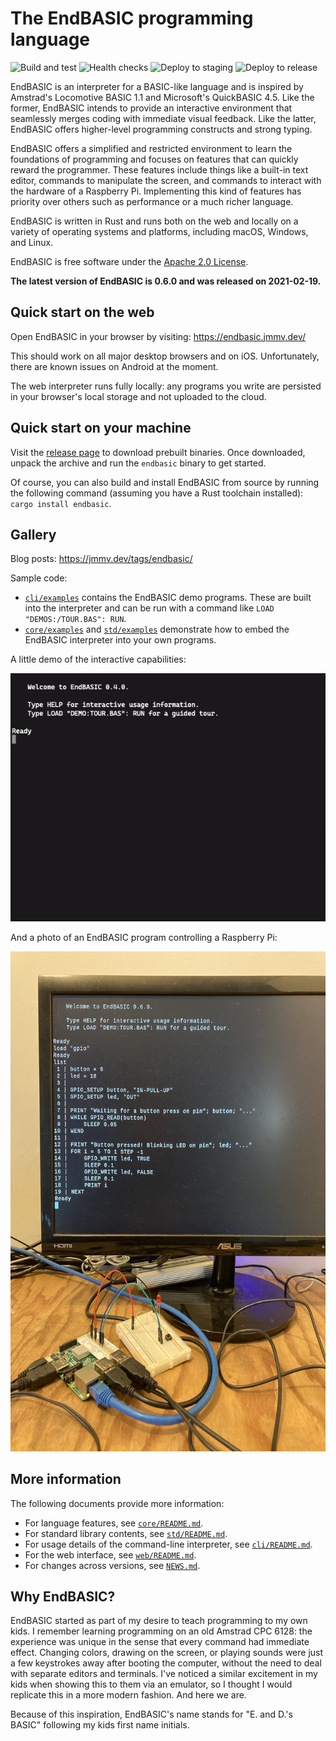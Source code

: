 # The EndBASIC programming language

![Build and test](https://github.com/jmmv/endbasic/workflows/Build%20and%20test/badge.svg)
![Health checks](https://github.com/jmmv/endbasic/workflows/Health%20checks/badge.svg)
![Deploy to staging](https://github.com/jmmv/endbasic/workflows/Deploy%20to%20staging/badge.svg)
![Deploy to release](https://github.com/jmmv/endbasic/workflows/Deploy%20to%20release/badge.svg)

EndBASIC is an interpreter for a BASIC-like language and is inspired by
Amstrad's Locomotive BASIC 1.1 and Microsoft's QuickBASIC 4.5.  Like the former,
EndBASIC intends to provide an interactive environment that seamlessly merges
coding with immediate visual feedback.  Like the latter, EndBASIC offers
higher-level programming constructs and strong typing.

EndBASIC offers a simplified and restricted environment to learn the foundations
of programming and focuses on features that can quickly reward the programmer.
These features include things like a built-in text editor, commands to
manipulate the screen, and commands to interact with the hardware of a Raspberry
Pi.  Implementing this kind of features has priority over others such as
performance or a much richer language.

EndBASIC is written in Rust and runs both on the web and locally on a variety of
operating systems and platforms, including macOS, Windows, and Linux.

EndBASIC is free software under the [Apache 2.0 License](LICENSE).

**The latest version of EndBASIC is 0.6.0 and was released on 2021-02-19.**

## Quick start on the web

Open EndBASIC in your browser by visiting: <https://endbasic.jmmv.dev/>

This should work on all major desktop browsers and on iOS.  Unfortunately, there
are known issues on Android at the moment.

The web interpreter runs fully locally: any programs you write are persisted in
your browser's local storage and not uploaded to the cloud.

## Quick start on your machine

Visit the
[release page](https://github.com/jmmv/endbasic/releases/tag/endbasic-0.6.0) to
download prebuilt binaries.  Once downloaded, unpack the archive and run the
`endbasic` binary to get started.

Of course, you can also build and install EndBASIC from source by running the
following command (assuming you have a Rust toolchain installed): `cargo install
endbasic`.

## Gallery

Blog posts: <https://jmmv.dev/tags/endbasic/>

Sample code:

*   [`cli/examples`](cli/examples) contains the EndBASIC demo programs.  These
    are built into the interpreter and can be run with a command like
    `LOAD "DEMOS:/TOUR.BAS": RUN`.
*   [`core/examples`](core/examples) and [`std/examples`](std/examples)
    demonstrate how to embed the EndBASIC interpreter into your own programs.

A little demo of the interactive capabilities:

<a href="assets/repl-demo.gif">
    <img src="assets/repl-demo.gif"
         alt="Video showing the first page of the tour and the guess demo">
</a>

And a photo of an EndBASIC program controlling a Raspberry Pi:

<a href="assets/gpio-rpi.jpg">
    <img src="assets/gpio-rpi.jpg"
         alt="Raspberry Pi with an EndBASIC program to control its GPIO"
         width="600" height="800">
</a>

## More information

The following documents provide more information:

*   For language features, see [`core/README.md`](core/README.md).
*   For standard library contents, see [`std/README.md`](std/README.md).
*   For usage details of the command-line interpreter, see
    [`cli/README.md`](cli/README.md).
*   For the web interface, see [`web/README.md`](web/README.md).
*   For changes across versions, see [`NEWS.md`](NEWS.md).

## Why EndBASIC?

EndBASIC started as part of my desire to teach programming to my own kids.
I remember learning programming on an old Amstrad CPC 6128: the experience was
unique in the sense that every command had immediate effect.  Changing colors,
drawing on the screen, or playing sounds were just a few keystrokes away after
booting the computer, without the need to deal with separate editors and
terminals.  I've noticed a similar excitement in my kids when showing this to
them via an emulator, so I thought I would replicate this in a more modern
fashion.  And here we are.

Because of this inspiration, EndBASIC's name stands for "E. and D.'s BASIC"
following my kids first name initials.
